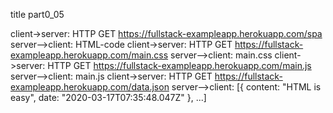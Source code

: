 title part0_05

client->server: HTTP GET https://fullstack-exampleapp.herokuapp.com/spa
server-->client: HTML-code
client->server: HTTP GET https://fullstack-exampleapp.herokuapp.com/main.css
server-->client: main.css
client->server: HTTP GET https://fullstack-exampleapp.herokuapp.com/main.js
server-->client: main.js
client->server: HTTP GET https://fullstack-exampleapp.herokuapp.com/data.json
server-->client: [{ content: "HTML is easy", date: "2020-03-17T07:35:48.047Z" }, ...]

